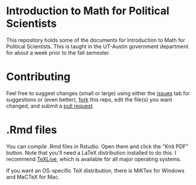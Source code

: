 # Introduction to Math for Political Scientists

This repository holds some of the documents for Introduction to Math for Political Scientists.
This is taught in the UT-Austin government department for about a week prior to the fall semester.

# Contributing
Feel free to suggest changes (small or large) using either the [issues](https://guides.github.com/features/issues/) tab for suggestions or (even better), [fork](https://help.github.com/articles/fork-a-repo/) this repo, edit the file(s) you want changed, and submit a [pull request](https://help.github.com/articles/using-pull-requests/).

# .Rmd files
You can compile .Rmd files in Rstudio. Open them and click the "Knit PDF" button. Note that you'll need a LaTeX distribution installed to do this. I recommend [TeXLive](https://www.tug.org/texlive/), which is available for all major operating systems.  

If you want an OS-specific TeX distribution, there is MiKTex for Windows and MaCTeX for Mac.
